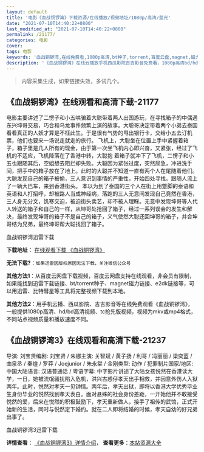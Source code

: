 ```yaml
---
layout: default
title: '电影《血战铜锣湾》下载资源/在线播放/视频地址/1080p/高清/蓝光'
date: "2021-07-10T14:40:22+0800"
last_modified_at: "2021-07-10T14:40:22+0800"
permalink: /21177/
categories: 电影
cover:
tags: 电影
keywords: '血战铜锣湾,在线免费看,1080p高清,bt种子,torrent,百度云盘,magnet,磁力链,迅雷下载资源'
description: '《血战铜锣湾》在线云播放手机西瓜影院吉吉影音免费看，1080p高清bd/hd未删减完整版和tc抢先枪版，mkv/mp4格式，附带bt/torrent种子、magnet/磁力链、百度云盘、网盘资源迅雷下载链接'
---
```


>内容采集生成，如果链接失效，多试几个。


## 《血战铜锣湾》在线观看和高清下载-21177

电影主要讲述了二愣子和小五哄骗着大聪带着两人出国游玩，在寻找箱子的中偶遇东兴坤哥交易，巧合和乌龙事件频繁上演的故事。大聪哥决定带着两个小弟去泰国看看真正的人妖才算是不枉此生。于是很有气势的甩出银行卡，交给小五去订机票，他们也要来一场说走就走的旅行。 飞机上，大聪坐在位置上手中紧握着箱子，箱子里是几人所有的现金，由于第一次坐飞机内心即兴奋，又紧张，经过了飞机的不适应，飞机降落在了香港中转，大聪抱 着箱子就冲下了飞机，二愣子和小五也跟随其后，空姐想去阻拦却失败。大聪因为紧张过度，突然尿急，冲进洗手间，把手中的箱子放在了地上。此时的大聪并不知道一直有两个人在尾随着他们。大聪发现自己的箱子被偷，三人意识到事情的严重性，开始四处寻找。跟随人流上了一辆大巴车，来到香港街头。 本以为到了泰国的三个人在街上用蹩脚的泰语和英语和人打招呼，却被路人当成神经病，落跑的三人无意间发现自己竟然在香港，三人身无分文，饥寒交迫，被迫街头卖艺，却不被人理睬。无意中发现坤哥等人代人转送的箱子和自己的一样，从坤哥处抢回了箱子，经过一系列误会的发生和解决，最终发现坤哥的箱子不是自己的箱子，义气使然大聪还回坤哥的箱子，并合坤哥结为兄弟，最终坤哥帮大聪找回了箱子。


血战铜锣湾迅雷下载

**下载地址**： [在线观看下载 《血战铜锣湾》](https://www.993dy.com//vod-detail-id-27929.html) 


**无法下载?**：`如果迅雷因版权原因无法下载，关注微信公众号 `

**其他方法1**：从百度云网盘下载视频，百度云网盘支持在线观看，非会员有限制，如果能找到迅雷下载链接、bt/torrent种子、magnet磁力链接、e2dk链接等，可以用迅雷、比特彗星等工具将完整视频下载到本地。

**其他方法2**：用手机云播、西瓜影院、吉吉影音等在线免费观看《血战铜锣湾》，一般提供1080p高清、hd/bd高清视频、tc抢先版视频，视频为mkv或mp4格式，不同站点视频质量和播放速度不同。


## 《血战铜锣湾3》在线观看和高清下载-21237

导演: 刘宝贤编剧: 刘宝贤 / 朱娜主演: 关智斌 / 黄子扬 / 利哥 / 冯丽丽 / 梁奕蓝 / 曲泉丞 / 秦煌 / 罗莽 / Joejunior / 朱永棠 / 金刚类型: 动作 / 犯罪制片国家/地区: 中国大陆语言: 汉语普通话 / 粤语字幕: 中字影片讲述了大陆女孩悦然在香港读大学，一日，她被流氓骚扰陷入危机，洪兴古惑仔孝天出手相救，并因意外伤人入狱两年。此时，悦然对孝天一见钟情。两年后，孝天出狱，即将以香港大学优秀毕业生身份毕业的悦然找到孝天表白。面对悬殊的社会身份差距，一开始他并不敢接受悦然的爱，后来在悦然的积极鼓励下，孝天重新做人，接手了祖传的武馆，正式开始新的生活，同时与悦然定下婚约。就在二人即将结婚的时候，孝天自幼的好兄弟出事了。


血战铜锣湾3迅雷下载

**详情查看**： [《血战铜锣湾3》详情介绍](/movie/21237/)， **查看更多**：[本站资源大全](/movie/t/all/)


